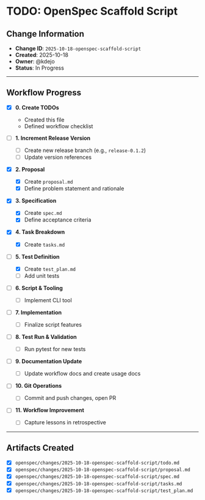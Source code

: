 # TODO: OpenSpec Scaffold Script

## Change Information
- **Change ID**: `2025-10-18-openspec-scaffold-script`
- **Created**: 2025-10-18
- **Owner**: @kdejo
- **Status**: In Progress

---

## Workflow Progress

- [x] **0. Create TODOs**
    - Created this file
    - Defined workflow checklist

- [ ] **1. Increment Release Version**
    - [ ] Create new release branch (e.g., `release-0.1.2`)
    - [ ] Update version references

- [x] **2. Proposal**
    - [x] Create `proposal.md`
    - [x] Define problem statement and rationale

- [x] **3. Specification**
    - [x] Create `spec.md`
    - [x] Define acceptance criteria

- [x] **4. Task Breakdown**
    - [x] Create `tasks.md`

- [ ] **5. Test Definition**
    - [x] Create `test_plan.md`
    - [ ] Add unit tests

- [ ] **6. Script & Tooling**
    - [ ] Implement CLI tool

- [ ] **7. Implementation**
    - [ ] Finalize script features

- [ ] **8. Test Run & Validation**
    - [ ] Run pytest for new tests

- [ ] **9. Documentation Update**
    - [ ] Update workflow docs and create usage docs

- [ ] **10. Git Operations**
    - [ ] Commit and push changes, open PR

- [ ] **11. Workflow Improvement**
    - [ ] Capture lessons in retrospective

---

## Artifacts Created

- [x] `openspec/changes/2025-10-18-openspec-scaffold-script/todo.md`
- [x] `openspec/changes/2025-10-18-openspec-scaffold-script/proposal.md`
- [x] `openspec/changes/2025-10-18-openspec-scaffold-script/spec.md`
- [x] `openspec/changes/2025-10-18-openspec-scaffold-script/tasks.md`
- [x] `openspec/changes/2025-10-18-openspec-scaffold-script/test_plan.md`
